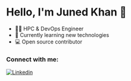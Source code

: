 # Hello, I'm Juned Khan 👋

- 👨‍💻 HPC & DevOps Engineer
- 🌱 Currently learning new technologies
- 💻 Open source contributor

### Connect with me:

[![Linkedin](https://img.shields.io/badge/-Surendra%20Tiwari-blue?style=flat-square&logo=Linkedin&logoColor=white&link=https://www.linkedin.com/in/junedk/)]([https://www.linkedin.com/in/john-doe/](https://www.linkedin.com/in/junedk/))
